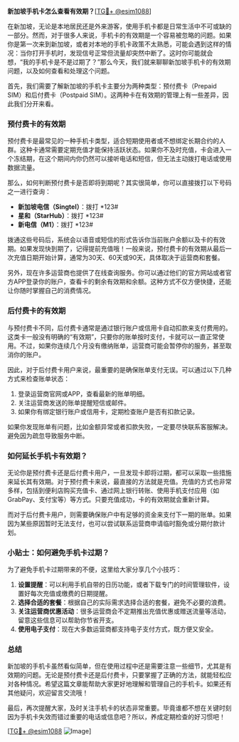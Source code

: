 **新加坡手机卡怎么查看有效期？**[[TG💪+ @esim1088](https://t.me/s/esim1088)]

在新加坡，无论是本地居民还是外来游客，使用手机卡都是日常生活中不可或缺的一部分。然而，对于很多人来说，手机卡的有效期是一个容易被忽略的问题。如果你是第一次来到新加坡，或者对本地的手机卡政策不太熟悉，可能会遇到这样的情况：当你打开手机时，发现信号正常但流量却突然中断了。这时你可能就会想，“我的手机卡是不是过期了？”那么今天，我们就来聊聊新加坡手机卡的有效期问题，以及如何查看和处理这个问题。

首先，我们需要了解新加坡的手机卡主要分为两种类型：预付费卡（Prepaid SIM）和后付费卡（Postpaid SIM）。这两种卡在有效期的管理上有一些差异，因此我们分开来看。

### 预付费卡的有效期

预付费卡是最常见的一种手机卡类型，适合短期使用者或不想绑定长期合约的人群。这种卡通常需要定期充值才能保持活跃状态。如果你不及时充值，卡会进入一个冻结期，在这个期间内你仍然可以接听电话和短信，但无法主动拨打电话或使用数据流量。

那么，如何判断预付费卡是否即将到期呢？其实很简单，你可以直接拨打以下号码之一进行查询：

- **新加坡电信（Singtel）**：拨打 *123#
- **星和（StarHub）**：拨打 *123#
- **新电信（M1）**：拨打 *123#

拨通这些号码后，系统会以语音或短信的形式告诉你当前账户余额以及卡的有效期。如果发现快到期了，记得提前充值哦！一般来说，预付费卡的有效期从最后一次充值日期开始计算，通常为30天、60天或90天，具体取决于运营商和套餐。

另外，现在许多运营商也提供了在线查询服务。你可以通过他们的官方网站或者官方APP登录你的账户，查看卡的剩余有效期和余额。这种方式不仅方便快捷，还能让你随时掌握自己的消费情况。

### 后付费卡的有效期

与预付费卡不同，后付费卡通常是通过银行账户或信用卡自动扣款来支付费用的。这类卡一般没有明确的“有效期”，只要你的账单按时支付，卡就可以一直正常使用。不过，如果你连续几个月没有缴纳账单，运营商可能会暂停你的服务，甚至取消你的账户。

因此，对于后付费卡用户来说，最重要的是确保账单支付无误。可以通过以下几种方式来检查账单状态：

1. 登录运营商官网或APP，查看最新的账单明细。
2. 关注运营商发送的账单提醒短信或邮件。
3. 如果你有绑定银行账户或信用卡，定期检查账户是否有扣款记录。

如果你发现账单有问题，比如金额异常或者扣款失败，一定要尽快联系客服解决。避免因为疏忽导致服务中断。

### 如何延长手机卡有效期？

无论你是预付费卡还是后付费卡用户，一旦发现卡即将过期，都可以采取一些措施来延长其有效期。对于预付费卡来说，最直接的方法就是充值。充值的方式也非常多样，包括到便利店购买充值卡、通过网上银行转账、使用手机支付应用（如GrabPay、支付宝等）等方式。只要充值成功，卡的有效期就会重新计算。

而对于后付费卡用户，则需要确保账户中有足够的资金来支付下一期的账单。如果因为某些原因暂时无法支付，也可以尝试联系运营商申请临时豁免或分期付款计划。

### 小贴士：如何避免手机卡过期？

为了避免手机卡过期带来的不便，这里给大家分享几个小技巧：

1. **设置提醒**：可以利用手机自带的日历功能，或者下载专门的时间管理软件，设置好每次充值或缴费的日期提醒。
2. **选择合适的套餐**：根据自己的实际需求选择合适的套餐，避免不必要的浪费。
3. **关注运营商优惠活动**：很多运营商会不定期推出充值优惠或赠送流量等活动，留意这些信息可以帮助你节省开支。
4. **使用电子支付**：现在大多数运营商都支持电子支付方式，既方便又安全。

### 总结

新加坡的手机卡虽然看似简单，但在使用过程中还是需要注意一些细节，尤其是有效期的问题。无论是预付费卡还是后付费卡，只要掌握了正确的方法，就能轻松应对各种情况。希望这篇文章能帮助大家更好地理解和管理自己的手机卡。如果还有其他疑问，欢迎留言交流哦！

最后，再次提醒大家，及时关注手机卡的状态非常重要。毕竟谁都不想在关键时刻因为手机卡失效而错过重要的电话或信息吧？所以，养成定期检查的好习惯吧！

[[TG💪+ @esim1088](https://t.me/s/esim1088) ![Image](https://i.postimg.cc/4NQfJmqS/Snipaste-2025-05-13-00-14-12.png)]